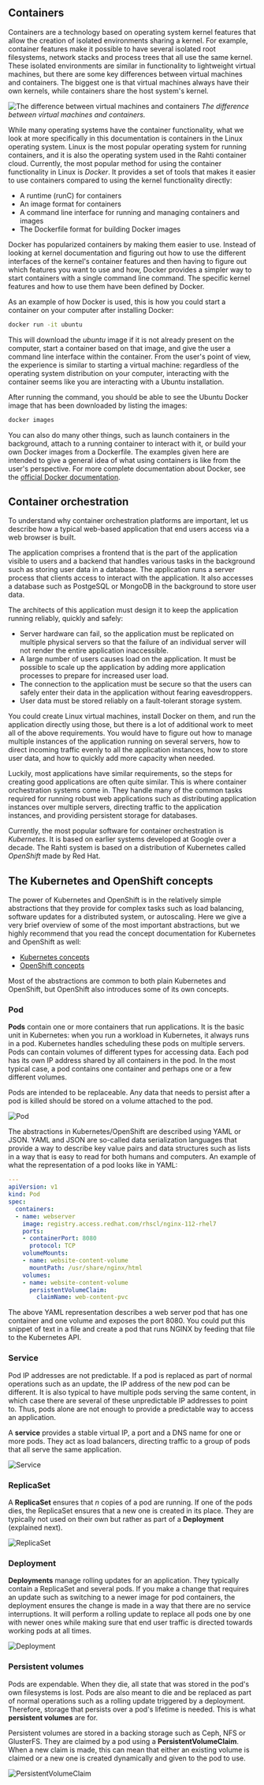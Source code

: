 ## Containers

Containers are a technology based on operating system kernel features
that allow the creation of isolated environments sharing a kernel.
For example, container features make it possible to have several isolated root
filesystems, network stacks and process trees that all use the same kernel.
These isolated environments are similar in functionality to lightweight virtual
machines, but there are some key differences between virtual machines and
containers. The biggest one is that virtual machines always have their own
kernels, while containers share the host system's kernel.

![The difference between virtual machines and containers](img/vm_vs_container.png)
*The difference between virtual machines and containers.*

While many operating systems have the container functionality, what we look at more
specifically in this documentation is containers in the Linux operating system.
Linux is the most popular operating system for running containers, and it is
also the operating system used in the Rahti container cloud. Currently, the most
popular method for using the container functionality in Linux is _Docker_. It provides
a set of tools that makes it easier to use containers compared to using the
kernel functionality directly:

  * A runtime (runC) for containers
  * An image format for containers
  * A command line interface for running and managing containers and images
  * The Dockerfile format for building Docker images

Docker has popularized containers by making them easier to use. Instead of
looking at kernel documentation and figuring out how to use the different
interfaces of the kernel's container features and then having to figure out
which features you want to use and how, Docker provides a simpler way to start
containers with a single command line command. The specific kernel features and
how to use them have been defined by Docker.

As an example of how Docker is used, this is how you could start a container on
your computer after installing Docker:

```bash
docker run -it ubuntu
```

This will download the _ubuntu_ image if it is not already present on the
computer, start a container based on that image, and give the user a command line
interface within the container. From the user's point of view, the experience is
similar to starting a virtual machine: regardless of the operating system
distribution on your computer, interacting with the container seems like you
are interacting with a Ubuntu installation.

After running the command, you should be able to see the Ubuntu Docker image
that has been downloaded by listing the images:

```bash
docker images
```

You can also do many other things, such as launch containers in the background,
attach to a running container to interact with it, or build your own Docker
images from a Dockerfile. The examples given here are intended to give a general
idea of what using containers is like from the user's perspective. For more
complete documentation about Docker, see the
[official Docker documentation](https://docs.docker.com/).

## Container orchestration

To understand why container orchestration platforms are important, let us
describe how a typical web-based application that end users access via a web
browser is built.

The application comprises a frontend that is the part of the application
visible to users and a backend that handles various tasks in the background such as
storing user data in a database. The application runs a server process that
clients access to interact with the application. It also accesses a database
such as PostgeSQL or MongoDB in the background to store user data.

The architects of this application must design it to keep the application
running reliably, quickly and safely:

  * Server hardware can fail, so the application must be replicated on multiple
    physical servers so that the failure of an individual server will not render the
    entire application inaccessible.
  * A large number of users causes load on the application. It must be
    possible to scale up the application by adding more application processes to
    prepare for increased user load.
  * The connection to the application must be secure so that the users can safely
    enter their data in the application without fearing eavesdroppers.
  * User data must be stored reliably on a fault-tolerant storage system.

You could create Linux virtual machines, install Docker on them, and run the
application directly using those, but there is a lot of additional work to meet 
all of the above requirements. You would have to figure
out how to manage multiple instances of the application running on several
servers, how to direct incoming traffic evenly to all the application instances,
how to store user data, and how to quickly add more capacity when needed.

Luckily, most applications have similar requirements, so the steps for creating
good applications are often quite similar. This is where container orchestration
systems come in. They handle many of the common tasks required for running
robust web applications such as distributing application instances over multiple
servers, directing traffic to the application instances, and providing persistent
storage for databases.

Currently, the most popular software for container orchestration is _Kubernetes_.
It is based on earlier systems developed at Google over a decade. The Rahti
system is based on a distribution of Kubernetes called _OpenShift_ made by
Red Hat.

## The Kubernetes and OpenShift concepts

The power of Kubernetes and OpenShift is in the relatively simple abstractions
that they provide for complex tasks such as load balancing, software updates for
a distributed system, or autoscaling. Here we give a very brief overview of some
of the most important abstractions, but we highly recommend that you read the
concept documentation for Kubernetes and OpenShift as well:

   * [Kubernetes concepts](https://kubernetes.io/docs/concepts/)
   * [OpenShift concepts](https://docs.okd.io/latest/architecture/core_concepts/index.html)

Most of the abstractions are common to both plain Kubernetes and OpenShift, but
OpenShift also introduces some of its own concepts.

### Pod

**Pods** contain one or more containers that run applications. It is the basic
unit in Kubernetes: when you run a workload in Kubernetes, it always runs in a
pod. Kubernetes handles scheduling these pods on multiple servers. Pods can
contain volumes of different types for accessing data. Each pod has its own IP
address shared by all containers in the pod. In the most typical
case, a pod contains one container and perhaps one or a few different volumes.

Pods are intended to be replaceable. Any data that needs to persist after a pod
is killed should be stored on a volume attached to the pod.

![Pod](img/pods.png)

The abstractions in Kubernetes/OpenShift are described using YAML or JSON. YAML
and JSON are so-called data serialization languages that provide a way to
describe key value pairs and data structures such as lists in a way that is easy to
read for both humans and computers. An example of what the
representation of a pod looks like in YAML:

```yaml
---
apiVersion: v1
kind: Pod
spec:
  containers:
  - name: webserver
    image: registry.access.redhat.com/rhscl/nginx-112-rhel7
    ports:
    - containerPort: 8080
      protocol: TCP
    volumeMounts:
    - name: website-content-volume
      mountPath: /usr/share/nginx/html
    volumes:
    - name: website-content-volume
      persistentVolumeClaim:
        claimName: web-content-pvc
```

The above YAML representation describes a web server pod that has one container
and one volume and exposes the port 8080. You could put this snippet of text
in a file and create a pod that runs NGINX by feeding that file to the Kubernetes API.

### Service

Pod IP addresses are not predictable. If a pod is replaced as part of normal
operations such as an update, the IP address of the new pod can be different. It is
also typical to have multiple pods serving the same content, in which case there
are several of these unpredictable IP addresses to point to. Thus, pods alone
are not enough to provide a predictable way to access an application.

A **service** provides a stable virtual IP, a port and a DNS name for one or
more pods. They act as load balancers, directing traffic to a group of pods
that all serve the same application.

![Service](img/service.png)

### ReplicaSet

A **ReplicaSet** ensures that _n_ copies of a pod are running. If one of the
pods dies, the ReplicaSet ensures that a new one is created in its place. They
are typically not used on their own but rather as part of a **Deployment**
(explained next).

![ReplicaSet](img/replicaset.png)

### Deployment

**Deployments** manage rolling updates for an application. They typically
contain a ReplicaSet and several pods. If you make a change that requires an
update such as switching to a newer image for pod containers, the deployment
ensures the change is made in a way that there are no service interruptions. It
will perform a rolling update to replace all pods one by one with
newer ones while making sure that end user traffic is directed towards working
pods at all times.

![Deployment](img/deployment.png)

### Persistent volumes

Pods are expendable. When they die, all state that was stored in the pod's
own filesystems is lost. Pods are also meant to die and be replaced as part of
normal operations such as a rolling update triggered by a deployment. Therefore,
storage that persists over a pod's lifetime is needed. This is what **persistent volumes** are for.

Persistent volumes are stored in a backing storage such as Ceph, NFS or
GlusterFS. They are claimed by a pod using a **PersistentVolumeClaim**. When a
new claim is made, this can mean that either an existing volume is claimed or a
new one is created dynamically and given to the pod to use.

![PersistentVolumeClaim](img/persistentvolumeclaim.png)
